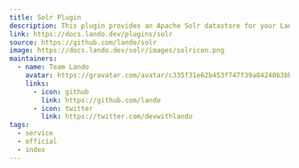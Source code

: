```yaml
---
title: Solr Plugin
description: This plugin provides an Apache Solr datastore for your Lando app.
link: https://docs.lando.dev/plugins/solr
source: https://github.com/lando/solr
image: https://docs.lando.dev/solr/images/solricon.png
maintainers:
  - name: Team Lando
    avatar: https://gravatar.com/avatar/c335f31e62b453f747f39a84240b3bbd
    links:
      - icon: github
        link: https://github.com/lando
      - icon: twitter
        link: https://twitter.com/devwithlando
tags:
  - service
  - official
  - index
---
```


